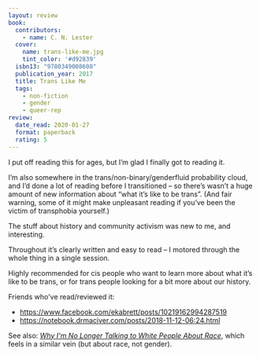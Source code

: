 ```yaml
---
layout: review
book:
  contributors:
    - name: C. N. Lester
  cover:
    name: trans-like-me.jpg
    tint_color: '#d92839'
  isbn13: "9780349008608"
  publication_year: 2017
  title: Trans Like Me
  tags:
    - non-fiction
    - gender
    - queer-rep
review:
  date_read: 2020-01-27
  format: paperback
  rating: 5
---
```


I put off reading this for ages, but I’m glad I finally got to reading it.

I’m also somewhere in the trans/non-binary/genderfluid probability cloud, and I’d done a lot of reading before I transitioned – so there’s wasn’t a huge amount of new information about “what it’s like to be trans”. (And fair warning, some of it might make unpleasant reading if you’ve been the victim of transphobia yourself.)

The stuff about history and community activism was new to me, and interesting.

Throughout it’s clearly written and easy to read – I motored through the whole thing in a single session.

Highly recommended for cis people who want to learn more about what it’s like to be trans, or for trans people looking for a bit more about our history.

Friends who've read/reviewed it:

-   <https://www.facebook.com/ekabrett/posts/10219162994287519>
-   <https://notebook.drmaciver.com/posts/2018-11-12-06:24.html>

See also: [*Why I'm No Longer Talking to White People About Race*](/reviews/why-im-no-longer-talking-to-white-people-about-race/), which feels in a similar vein (but about race, not gender).
